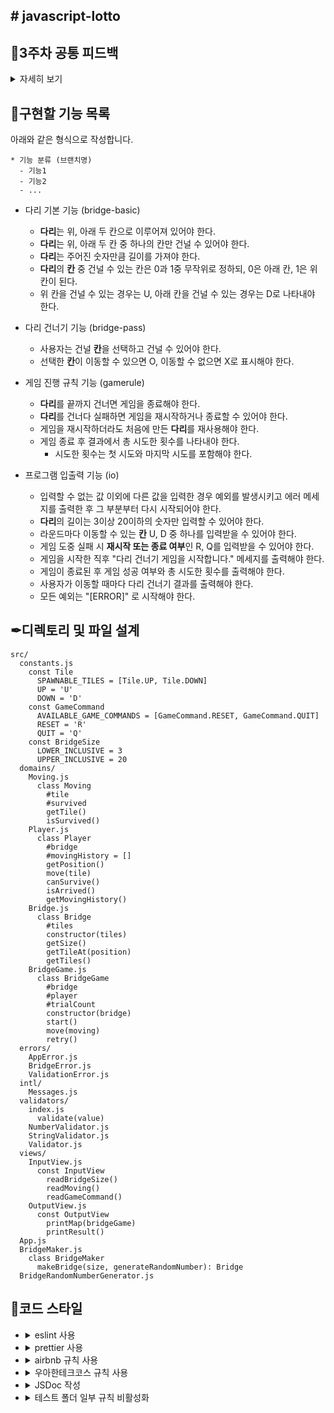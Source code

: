 ## # javascript-lotto

## 📢3주차 공통 피드백

<details>
<summary>자세히 보기</summary>

### 함수(메서드) 라인에 대한 기준
프로그래밍 요구사항을 보면 함수 15라인으로 제안하는 요구사항이 있다. 이때 공백 라인도 한 라인에 해당한다. 15라인이 넘어간다면 함수 분리를 위한 고민을 한다.

### 발생할 수 있는 예외 상황에 대해 고민한다
정상적인 경우를 구현하는 것보다 예외 상황을 모두 고려해 프로그래밍하는 것이 더 어렵다. 예외 상황을 고려해 프로그래밍하는 습관을 들인다. 예를 들어 로또 미션의 경우 아래와 같은 예외 상황을 고민해 보고 해당 예외에 대해 처리를 할 수 있어야 한다.

* 로또 구입 금액에 1000 이하의 숫자를 입력
* 당첨 번호에 중복된 숫자를 입력
* 당첨번호에 1~45 범위를 벗어나는 숫자를 입력
* 당첨 번호와 중복된 보너스 번호를 입력

### 비즈니스 로직과 UI 로직을 분리한다
비즈니스 로직과 UI 로직을 한 클래스가 담당하지 않도록 한다. 단일 책임의 원칙에도 위배된다.

```js
class Lotto {
   #numbers
 
   // 로또 숫자가 포함되어 있는지 확인하는 비즈니스 로직
   contains(numbers) {
       ...
   }
 
   // UI 로직
   print() {
       ...
   }      
 
}
```

### 객체의 상태 접근을 제한한다
필드는 private class 필드로 구현한다. 객체의 상태를 외부에서 직접 접근하는 방식을 최소화 하는 이유에 대해서는 스스로 찾아본다.

```js
class WinningLotto {
   #lotto
   #bonusNumber
 
   constructor(lotto, bonusNumber) {
       this.#lotto = lotto
       this.#bonusNumber = bonusNumber
   }
}
```

### 객체는 객체스럽게 사용한다
Lotto 클래스는 numbers를 상태 값으로 가진다. 그런데 이 객체는 로직에 대한 구현은 하나도 없고, numbers에 대한 getter 메서드만을 가진다.

```js
class Lotto {
   #numbers
 
   constructor(numbers) {
       this.#numbers = numbers
   }
 
   getNumbers() {
       return this.#numbers
   }
}
 
class LottoGame {
   play() {
       const lotto = new Lotto(...)
 
       // 숫자가 포함되어 있는지 확인한다.
       lotto.getNumbers().contains(number)
 
       // 당첨 번호와 몇 개가 일치하는지 확인한다.
       lotto.getNumbers().stream()...
   }
}
```

Lotto에서 데이터를 꺼내지(get) 말고 메시지를 던지도록 구조를 바꿔 데이터를 가지는 객체가 일하도록 한다.

```js
class Lotto {
   #numbers
 
   constructor(numbers) {
       this.#numbers = numbers
   }
 
   contains(number) {
       // 숫자가 포함되어 있는지 확인한다.
       return ...
   }
 
   matchCount(other) {
       // 당첨 번호와 몇 개가 일치하는지 확인한다.
       return ...
   }
}
 
class LottoGame {
   play() {
       const lotto = new Lotto(...)
 
       lotto.contains(number)
       lotto.matchCount(...)
   }
}
```

(참고. [getter를 사용하는 대신 객체에 메시지를 보내자](https://tecoble.techcourse.co.kr/post/2020-04-28-ask-instead-of-getter/))

### 필드의 수를 줄이기 위해 노력한다
필드의 수가 많은 것은 객체의 복잡도를 높이고, 버그 발생 가능성을 높일 수 있다. 필드에 중복이 있거나, 불필요한 필드가 없는지 확인해 필드의 수를 최소화한다.
예를 들어 총 상금 및 수익률을 구하는 다음 객체를 보자.

```js
class LottoResult {
   #result = new Map()
   #profitRate
   #totalPrize
}
```

위 객체의 profitRate와 totalPrize는 등수 별 당첨 내역(result)만 있어도 모두 구할 수 있는 값이다. 따라서 위 객체는 다음과 같이 하나의 필드만으로 구현할 수 있다.

```js
class LottoResult {
   #result = new Map()
 
   calculateProfitRate() { ... }
 
   calculateTotalPrize() { ... }
}
```

### 성공하는 케이스 뿐만 아니라 예외에 대한 케이스도 테스트한다
테스트를 작성하면 성공하는 케이스에 대해서만 고민하는 경우가 있다. 하지만 예외에 대한 부분 또한 처리해야 한다. 특히 프로그램에서 결함이 자주 발생하는 부분 중 하나는 경계값이므로 이 부분을 꼼꼼하게 확인해야 한다.

```js
test("보너스 번호가 당첨 번호와 중복되는 경우에 대한 예외 처리", () => {
   mockQuestions( ["1000", "1,2,3,4,5,6", "6"]);
   expect(() => {
       const app = new App();
       app.play();
   }).toThrow("[ERROR]");
});
```

### 테스트 코드도 코드다
테스트 코드도 코드이므로 리팩터링을 통해 개선해나가야 한다. 특히 반복적으로 하는 부분을 중복되지 않게 만들어야 한다. 예를 들어 단순히 파라미터의 값만 바뀌는 경우라면 아래와 같이 테스트할 수 있다.

```js
test.each([["999"], ["0"], ["-123"]])("천원 미만의 금액에 대한 예외 처리", (input) => {
   expect((input) => {
     const app = new App(input);
     app.play();
   }).toThrow();
 }
);
```

### 테스트를 위한 코드는 구현 코드에서 분리되어야 한다
테스트를 위한 편의 메서드를 구현 코드에 구현하지 마라. 아래의 예시처럼 테스트를 통과하기 위해 구현 코드를 변경하거나 테스트에서만 사용되는 로직을 만들지 않는다.

* 테스트를 위해  # prefix를 바꾸는 경우
* 테스트 코드에서만 사용되는 메서드

### 단위 테스트하기 어려운 코드를 단위 테스트하기
아래 코드는 Random 때문에 Lotto에 대한 단위 테스트를 하기 힘들다. 단위 테스트가 가능하도록 리팩터링한다면 어떻게 하는 것이 좋을까?

```js
const MissionUtils = require("@woowacourse/mission-utils");
 
class Lotto {
   #numbers
 
   constructor() {
       this.#numbers = Randoms.pickUniqueNumbersInRange(1, 45, 6)
   }
}
---
class LottoMachine {
   execute() {
       const lotto = new Lotto()
   }
}
```

올바른 로또 번호가 생성되는 것을 테스트하기 어렵다. 테스트하기 어려운 것을 클래스 내부가 아닌 외부로 분리하는 시도를 해 본다.

```js
const MissionUtils = require("@woowacourse/mission-utils");
 
class Lotto {
   #numbers
 
   constructor(numbers) {
       this.#numbers = numbers
   }
}
 
class LottoMachine {
   execute() {
       const numbers = Randoms.pickUniqueNumbersInRange(1, 45, 6)
       const lotto = new Lotto(numbers)
   }
}
```

위 코드는 A 상황을 B로 바꾼 것이다. 




A.
```
Application(테스트하기 어려움)
     ⬇️
LottoMachine(테스트하기 어려움)
     ⬇️
Lotto(테스트하기 어려움) ➡️ Randoms(테스트하기 어려움)
```

B.
```
Application(테스트하기 어려움) 
     ⬇️
LottoMachine(테스트하기 어려움) ➡️ Randoms(테스트하기 어려움) 
     ⬇️
Lotto(테스트하기 쉬움)
```

(참고. [메서드 시그니처를 수정하여 테스트하기 좋은 메서드로 만들기](https://tecoble.techcourse.co.kr/post/2020-05-07-appropriate_method_for_test_by_parameter/))

이처럼 단위 테스트를 할 때 테스트하기 어려운 부분은 분리하고 테스트 가능한 부분을 단위 테스트한다. 테스트하기 어려운 부분은 단위 테스트하지 않아도 된다. 남은 LottoMachine은 어떻게 테스트하기 쉽게 바꿀 수 있을지 고민해 본다.

</details>


## 📃구현할 기능 목록

아래와 같은 형식으로 작성합니다.
```
* 기능 분류 (브랜치명)
  - 기능1
  - 기능2
  - ...
```

* 다리 기본 기능 (bridge-basic)
  - **다리**는 위, 아래 두 칸으로 이루어져 있어야 한다.
  - **다리**는 위, 아래 두 칸 중 하나의 칸만 건널 수 있어야 한다.
  - **다리**는 주어진 숫자만큼 길이를 가져야 한다.
  - **다리**의 **칸** 중 건널 수 있는 칸은 0과 1중 무작위로 정하되, 0은 아래 칸, 1은 위 칸이 된다.
  - 위 칸을 건널 수 있는 경우는 U, 아래 칸을 건널 수 있는 경우는 D로 나타내야 한다.

* 다리 건너기 기능 (bridge-pass)
  - 사용자는 건널 **칸**을 선택하고 건널 수 있어야 한다.
  - 선택한 **칸**이 이동할 수 있으면 O, 이동할 수 없으면 X로 표시해야 한다.

* 게임 진행 규칙 기능 (gamerule)
  - **다리**를 끝까지 건너면 게임을 종료해야 한다.
  - **다리**를 건너다 실패하면 게임을 재시작하거나 종료할 수 있어야 한다.
  - 게임을 재시작하더라도 처음에 만든 **다리**를 재사용해야 한다.
  - 게임 종료 후 결과에서 총 시도한 횟수를 나타내야 한다.
    - 시도한 횟수는 첫 시도와 마지막 시도를 포함해야 한다.

* 프로그램 입출력 기능 (io)
  - 입력할 수 없는 값 이외에 다른 값을 입력한 경우 예외를 발생시키고 에러 메세지를 출력한 후 그 부분부터 다시 시작되어야 한다.
  - **다리**의 길이는 3이상 20이하의 숫자만 입력할 수 있어야 한다.
  - 라운드마다 이동할 수 있는 **칸** U, D 중 하나를 입력받을 수 있어야 한다.
  - 게임 도중 실패 시 **재시작 또는 종료 여부**인 R, Q를 입력받을 수 있어야 한다.
  - 게임을 시작한 직후 "다리 건너기 게임을 시작합니다." 메세지를 출력해야 한다.
  - 게임이 종료된 후 게임 성공 여부와 총 시도한 횟수를 출력해야 한다.
  - 사용자가 이동할 때마다 다리 건너기 결과를 출력해야 한다.
  - 모든 예외는 "[ERROR]" 로 시작해야 한다.


## ✒디렉토리 및 파일 설계

```
src/
  constants.js
    const Tile
      SPAWNABLE_TILES = [Tile.UP, Tile.DOWN]
      UP = 'U'
      DOWN = 'D'
    const GameCommand
      AVAILABLE_GAME_COMMANDS = [GameCommand.RESET, GameCommand.QUIT]
      RESET = 'R'
      QUIT = 'Q'
    const BridgeSize
      LOWER_INCLUSIVE = 3
      UPPER_INCLUSIVE = 20
  domains/
    Moving.js
      class Moving
        #tile
        #survived
        getTile()
        isSurvived()
    Player.js
      class Player
        #bridge
        #movingHistory = []
        getPosition()
        move(tile)
        canSurvive()
        isArrived()
        getMovingHistory()
    Bridge.js
      class Bridge
        #tiles
        constructor(tiles)
        getSize()
        getTileAt(position)
        getTiles()
    BridgeGame.js
      class BridgeGame
        #bridge
        #player
        #trialCount
        constructor(bridge)
        start()
        move(moving)
        retry()
  errors/
    AppError.js
    BridgeError.js
    ValidationError.js
  intl/
    Messages.js
  validators/
    index.js
      validate(value)
    NumberValidator.js
    StringValidator.js
    Validator.js
  views/
    InputView.js
      const InputView
        readBridgeSize()
        readMoving()
        readGameCommand()
    OutputView.js
      const OutputView
        printMap(bridgeGame)
        printResult()
  App.js
  BridgeMaker.js
    class BridgeMaker
      makeBridge(size, generateRandomNumber): Bridge
  BridgeRandomNumberGenerator.js
```

## 🎨코드 스타일

- <details>
    <summary>eslint 사용</summary>

    `npm install --save-dev eslint` 로 설치하고 .eslintrc.js 파일을 생성하여 코드 스타일을 정의한다.
  </details>

- <details>
    <summary>prettier 사용</summary>

    `npm install --save-dev prettier` 로 설치한다.

    .prettierrc 파일을 생성한 후 prettier 규칙을 추가한다.
  </details>

- <details>
    <summary>airbnb 규칙 사용</summary>

    `npx install-peerdeps --dev eslint-config-airbnb` 명령으로 설치한다.

    .eslintrc.js의 `extends: [...]` 에 `'airbnb'` 를 추가한다.
  </details>

- <details>
    <summary>우아한테크코스 규칙 사용</summary>

    * 프로그램 종료 시 process.exit()를 호출하지 않는다.
    ```js
    rules: {
      'no-process-exit': 'error',
    }
    ```

    * indent(인덴트, 들여쓰기) depth를 3이 넘지 않도록 구현한다. 2까지만 허용한다.
    ```js
    rules: {
      'max-depth': ['error', 2],
    }
    ```

    * 함수(또는 메서드)의 길이가 15라인을 넘어가지 않도록 구현한다.
    ```js
    rules: {
      'max-lines-per-function': ['error', 15],
    }
    ```

    * 메서드의 파라미터 개수는 최대 3개까지만 허용한다.
    ```js
    rules: {
      'max-params': ['error', 3],
    }
    ```
  </details>

- <details>
    <summary>JSDoc 작성</summary>

    클래스, 함수, 변수의 문서화 및 타입을 명확히 하기 위해 JSDoc을 작성한다.

    ```js
    /**
     * 공백을 횟수만큼 늘려주는 함수
     *
     * @param {number} count
     * @returns {string}
     */
    function blank(count) {
      return Array(count).fill(' ').join('');
    }
    ```

    JSDoc의 eslint 지원을 위해 `npm install --save-dev eslint-plugin-jsdoc` 명령으로 플러그인을 설치한다.

    설치 후, .eslintrc.js의 `extends: [...]` 에 `'plugin:jsdoc/recommended'` 를 추가한다.
  </details>

- <details>
    <summary>테스트 폴더 일부 규칙 비활성화</summary>

    테스트 폴더에서는 일부 규칙들을 비활성화하도록 한다.

    ```js
    overrides: [
      {
        files: ['__tests__/**/*.js'],
        rules: {
          'max-lines-per-function': 'off',
          'no-new': 'off',
        },
      },
    ],
    ```
  </details>
